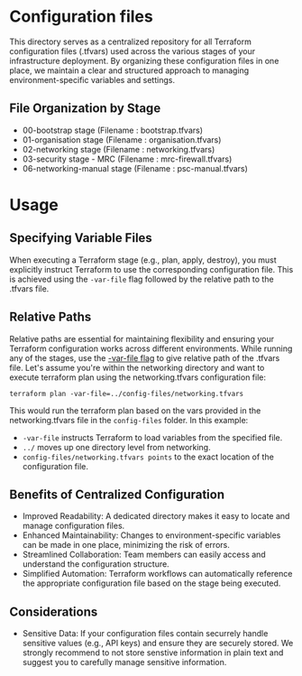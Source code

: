 # Configuration files

This directory serves as a centralized repository for all Terraform configuration files (.tfvars) used across the various stages of your infrastructure deployment. By organizing these configuration files in one place, we maintain a clear and structured approach to managing environment-specific variables and settings.

## File Organization by Stage

- 00-bootstrap stage (Filename : bootstrap.tfvars)
- 01-organisation stage (Filename : organisation.tfvars)
- 02-networking stage (Filename : networking.tfvars)
- 03-security stage 
        - MRC (Filename : mrc-firewall.tfvars)
- 06-networking-manual stage (Filename : psc-manual.tfvars)

# Usage

## Specifying Variable Files

When executing a Terraform stage (e.g., plan, apply, destroy), you must explicitly instruct Terraform to use the corresponding configuration file. This is achieved using the `-var-file` flag followed by the relative path to the .tfvars file.

## Relative Paths

Relative paths are essential for maintaining flexibility and ensuring your Terraform configuration works across different environments. While running any of the stages, use the [-var-file flag](https://developer.hashicorp.com/terraform/language/values/variables#variable-definitions-tfvars-files) to give relative path of the .tfvars file. Let's assume you're within the networking directory and want to execute terraform plan using the networking.tfvars configuration file:

```none
terraform plan -var-file=../config-files/networking.tfvars
```

This would run the terraform plan based on the vars provided in the networking.tfvars file in the `config-files` folder. In this example:

- `-var-file` instructs Terraform to load variables from the specified file.
- `../` moves up one directory level from networking.
- `config-files/networking.tfvars points` to the exact location of the configuration file.

## Benefits of Centralized Configuration

- Improved Readability: A dedicated directory makes it easy to locate and manage configuration files.
- Enhanced Maintainability: Changes to environment-specific variables can be made in one place, minimizing the risk of errors.
- Streamlined Collaboration: Team members can easily access and understand the configuration structure.
- Simplified Automation: Terraform workflows can automatically reference the appropriate configuration file based on the stage being executed.

## Considerations

- Sensitive Data: If your configuration files contain securrely handle sensitive values (e.g., API keys) and ensure they are securely stored. We strongly recommend to not store senstive information in plain text and suggest you to carefully manage sensitive information.